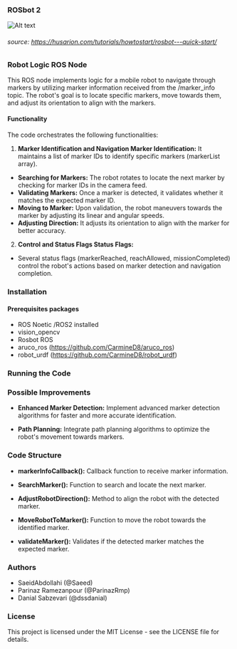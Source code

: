 




### ROSbot 2
![Alt text](image.png)

###### source: https://husarion.com/tutorials/howtostart/rosbot---quick-start/

### Robot Logic ROS Node
This ROS node implements logic for a mobile robot to navigate through markers by utilizing marker information received from the /marker_info topic. The robot's goal is to locate specific markers, move towards them, and adjust its orientation to align with the markers.

#### Functionality
The code orchestrates the following functionalities:

1. **Marker Identification and Navigation Marker Identification:** It maintains a list of marker IDs to identify specific markers (markerList array).
- **Searching for Markers:** The robot rotates to locate the next marker by checking for marker IDs in the camera feed.
- **Validating Markers:** Once a marker is detected, it validates whether it matches the expected marker ID.
- **Moving to Marker:** Upon validation, the robot maneuvers towards the marker by adjusting its linear and angular speeds.
- **Adjusting Direction:** It adjusts its orientation to align with the marker for better accuracy.
  
2. **Control and Status Flags Status Flags:** 

- Several status flags (markerReached, reachAllowed, missionCompleted) control the robot's actions based on marker detection and navigation completion.


### Installation

#### Prerequisites packages
- ROS Noetic /ROS2 installed
- vision_opencv
- Rosbot ROS
- aruco_ros (https://github.com/CarmineD8/aruco_ros)
- robot_urdf (https://github.com/CarmineD8/robot_urdf)


### Running the Code



### Possible Improvements
- **Enhanced Marker Detection:** 
Implement advanced marker detection algorithms for faster and more accurate identification.

- **Path Planning:** Integrate path planning algorithms to optimize the robot's movement towards markers.


### Code Structure

- **markerInfoCallback():** Callback function to receive marker information.

- **SearchMarker():** Function to search and locate the next marker.

- **AdjustRobotDirection():** Method to align the robot with the detected marker.


- **MoveRobotToMarker():** Function to move the robot towards the identified marker.

- **validateMarker():** Validates if the detected marker matches the expected marker.


### Authors

- SaeidAbdollahi (@Saeed)
- Parinaz Ramezanpour (@ParinazRmp)
- Danial Sabzevari (@dssdanial)



### License
This project is licensed under the MIT License - see the LICENSE file for details.
